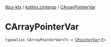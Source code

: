[libui-ktx](../index.md) / [kotlinx.cinterop](index.md) / [CArrayPointerVar](./-c-array-pointer-var.md)

# CArrayPointerVar

`typealias CArrayPointerVar<T> = `[`CPointerVar`](-c-pointer-var.md)`<`[`T`](-c-array-pointer-var.md#T)`>`